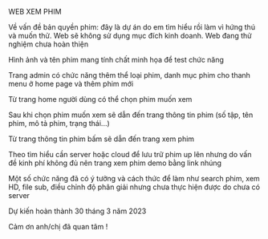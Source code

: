<p>WEB XEM PHIM<p>
<p>Về vấn đề bản quyền phim: đây là dự án do em tìm hiểu rồi làm vì hứng thú và muốn thử. Web sẽ không sử dụng mục đích kinh doanh. Web đang thử nghiệm chưa hoàn thiện</p>
<p>Hình ảnh và tên phim mang tính chất minh họa để test chức năng</p>
<p>Trang admin có chức năng thêm thể loại phim, danh mục phim cho thanh menu ở home page và thêm phim mới</p>
<p>Từ trang home người dùng có thể chọn phim muốn xem</p>
<p>Sau khi chọn phim muốn xem sẽ dẫn đến trang thông tin phim (số tập, tên phim, mô tả phim, trạng thái...)</p>
<p>Từ trang thông tin phim bấm sẽ dẫn đến trang xem phim</p>
<p>Theo tìm hiểu cần server hoặc cloud để lưu trữ phim up lên nhưng do vấn đề kinh phí không đủ nên trang xem phim demo bằng link nhúng</p>
<p>Một số chức năng đã có ý tưởng và cách thức để làm như search phim, xem HD, file sub, điều chỉnh độ phân giải nhưng chưa thực hiện được do chưa có server </p>
<p>Dự kiến hoàn thành 30 tháng 3 năm 2023</p>

<p>Cảm ơn anh/chị đã quan tâm !</p>

